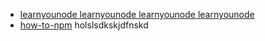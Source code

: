 - [learnyounode learnyounode learnyounode learnyounode](https://github.con/workshopper/learnyounode)
- [how-to-npm](https://github.com/workshopper/how-to-npm)
  holslsdkskjdfnskd
